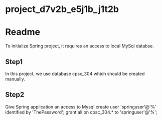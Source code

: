 # project_d7v2b_e5j1b_j1t2b
# Readme

To initialize Spring project, it requires an access to local MySql databse.
## Step1
In this project, we use database cpsc_304 which should be created manually.
## Step2
Give Spring application an access to Mysql
create user 'springuser'@'%' identified by 'ThePassword';
grant all on cpsc_304.* to 'springuser'@'%';
